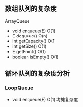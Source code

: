 ## 数组队列的复杂度
ArrayQueue<E>
- void enqueue(E)  O(1)
- E dequeue()     O(n)
- int getCapacity() O(1)
- int getSize()    O(1)
- E getFront()     O(1)
- boolean isEmpty() O(1)
## 循环队列的复杂度分析
### LoopQueue<E>
- void enqueue(E) O(1) 均摊复杂度
